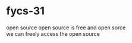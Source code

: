 # fycs-31
<html>
<head>
open source 
</head>
<body>
open source is free and open sorce
<br>
we can freely access the open source
<br>
</body>
</html>
